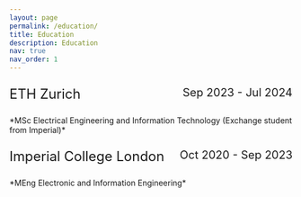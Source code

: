 ```yaml
---
layout: page
permalink: /education/
title: Education
description: Education
nav: true
nav_order: 1
---
```


<p style="text-align:left; font-size:24px;">
    ETH Zurich 
    <span style="float:right; font-size:20px;">
        Sep 2023 - Jul 2024
    </span>
</p>
*MSc Electrical Engineering and Information Technology (Exchange student from Imperial)*


<p style="text-align:left; font-size:24px;">
    Imperial College London
    <span style="float:right; font-size:20px;">
        Oct 2020 - Sep 2023
    </span>
</p>
*MEng Electronic and Information Engineering*